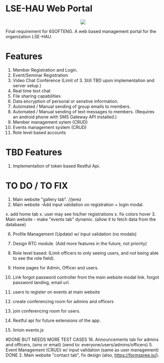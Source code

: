 LSE-HAU Web Portal
=======
<p align="center"><img src="http://i.imgur.com/6YknGdj.png"></p>
Final requirement for 6SOFTENG. A web based management portal for the organization LSE-HAU.

# Features
1. Member Registration and Login.
2. Event/Seminar Registration
3. Video Chat Conference (Limit of 3. Still TBD upon implementation and server setup.)
4. Real time text chat
5. File sharing capabilities
6. Data encryption of personal or senstive information.
7. Automated / Manual sending of group emails to members.
8. Automated / Manual sending of text messages to members. (Requires an android phone with SMS Gateway API installed.)
9. Member management sytem (CRUD)
10. Events management system (CRUD)
10. Role level based accounts

# TBD Features
1. Implementation of token based Restful Api.

# TO DO / TO FIX
1. Main website "gallery tab". //jerez
4. Main website -Add input validation on registration + login modal.

x. add home tab
x. user may see his/her registrations
x. fix colors hover
3. Main website - make "events tab" dynamic. (allow it to fetch data from the database)


6. Profile Management (Update) w/ input validation (no modals)

7. Design RTC module. (Add more features in the future, not priority)
8. Role level based: (Limit officers to only seeing users, and not being able to see the role field).
9. Home pages for Admin, Officer and users.
10. Link forgot password controller from the main website modal link.
forgot password landing, email url.
11. users to register on events at main website
13. create conferencing room for admins and officers
14. join conferencing room for users.
15. Restful api for future extensions of the app.
17. linisin events.js

#DONE BUT NEEDS MORE TEST CASES
16. Announcements tab for admins and officers, (sms or email) (send to: everyone/users/admins/officers)
5. Event Management (CRUD) w/ input validation (same as user management) DONE
2. Main website "contact tab", fix design (also, https://formspree.io/).